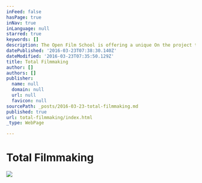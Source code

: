 ```yaml
---
inFeed: false
hasPage: true
inNav: true
inLanguage: null
starred: true
keywords: []
description: The Open Film School is offering a unique On the project training workshop.
datePublished: '2016-03-23T07:38:30.140Z'
dateModified: '2016-03-23T07:35:50.129Z'
title: Total Filmmaking
author: []
authors: []
publisher:
  name: null
  domain: null
  url: null
  favicon: null
sourcePath: _posts/2016-03-23-total-filmmaking.md
published: true
url: total-filmmaking/index.html
_type: WebPage

---
```

# Total Filmmaking
![](https://the-grid-user-content.s3-us-west-2.amazonaws.com/93ac82bf-f746-4b46-b148-b101bcbf5d6e.jpg)